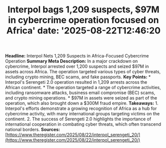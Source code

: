 ﻿---
title: "Interpol bags 1,209 suspects, $97M in cybercrime operation focused on Africa'
date: '2025-08-22T12:46:20"
category: "Markets"
summary: ""
slug: "interpol bags 1209 suspects 97m in cybercrime operation focu"
source_urls:
  - "https://go.theregister.com/feed/www.theregister.com/2025/08/22/interpol_serengeti_20/"
seo:
  title: "Interpol bags 1,209 suspects, $97M in cybercrime operation focused on Africa | Hash n Hedge'
  description: '"
  keywords: ["news", "markets", "brief"]
---
**Headline:** Interpol Nets 1,209 Suspects in Africa-Focused Cybercrime Operation  **Summary Meta Description:** In a major crackdown on cybercrime, Interpol arrested over 1,200 suspects and seized $97M in assets across Africa. The operation targeted various types of cyber threats, including crypto mining, BEC scams, and fake passports.  **Key Points:**  * Interpol's Serengeti 2.0 operation resulted in 1,209 arrests across the African continent. * The operation targeted a range of cybercrime activities, including ransomware attacks, business email compromise (BEC) scams, and crypto mining operations. * $97M in assets were seized as part of the operation, which also brought down a $300M fraud empire.  **Takeaways:**  1. Interpol's efforts demonstrate a growing recognition of Africa as a hub for cybercrime activity, with many international groups targeting victims on the continent. 2. The success of Serengeti 2.0 highlights the importance of international cooperation in combating cyber threats, which often transcend national borders.  **Sources:** [https://www.theregister.com/2025/08/22/interpol_serengeti_20/](https://www.theregister.com/2025/08/22/interpol_serengeti_20/) 
